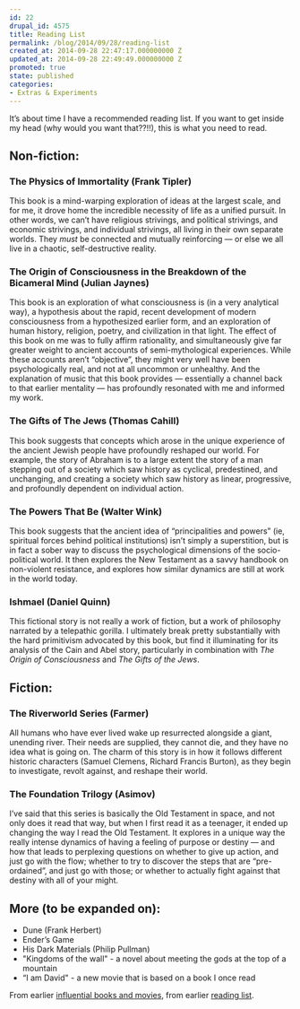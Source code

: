 ```yaml
---
id: 22
drupal_id: 4575
title: Reading List
permalink: /blog/2014/09/28/reading-list
created_at: 2014-09-28 22:47:17.000000000 Z
updated_at: 2014-09-28 22:49:49.000000000 Z
promoted: true
state: published
categories:
- Extras & Experiments
---
```

It’s about time I have a recommended reading list. If you want to get inside my head (why would you want that??!!), this is what you need to read.

## Non-fiction:

### The Physics of Immortality (Frank Tipler)
This book is a mind-warping exploration of ideas at the largest scale, and for me, it drove home the incredible necessity of life as a unified pursuit. In other words, we can’t have religious strivings, and political strivings, and economic strivings, and individual strivings, all living in their own separate worlds. They *must* be connected and mutually reinforcing — or else we all live in a chaotic, self-destructive reality.

### The Origin of Consciousness in the Breakdown of the Bicameral Mind (Julian Jaynes)
This book is an exploration of what consciousness is (in a very analytical way), a hypothesis about the rapid, recent development of modern consciousness from a hypothesized earlier form, and an exploration of human history, religion, poetry, and civilization in that light. The effect of this book on me was to fully affirm rationality, and simultaneously give far greater weight to ancient accounts of semi-mythological experiences. While these accounts aren’t “objective”, they might very well have been psychologically real, and not at all uncommon or unhealthy. And the explanation of music that this book provides — essentially a channel back to that earlier mentality — has profoundly resonated with me and informed my work.

### The Gifts of The Jews (Thomas Cahill)
This book suggests that concepts which arose in the unique experience of the ancient Jewish people have profoundly reshaped our world. For example, the story of Abraham is to a large extent the story of a man stepping out of a society which saw history as cyclical, predestined, and unchanging, and creating a society which saw history as linear, progressive, and profoundly dependent on individual action.

### The Powers That Be (Walter Wink)
This book suggests that the ancient idea of “principalities and powers” (ie, spiritual forces behind political institutions) isn’t simply a superstition, but is in fact a sober way to discuss the psychological dimensions of the socio-political world. It then explores the New Testament as a savvy handbook on non-violent resistance, and explores how similar dynamics are still at work in the world today.

### Ishmael (Daniel Quinn)
This fictional story is not really a work of fiction, but a work of philosophy narrated by a telepathic gorilla. I ultimately break pretty substantially with the hard primitivism advocated by this book, but find it illuminating for its analysis of the Cain and Abel story, particularly in combination with *The Origin of Consciousness* and *The Gifts of the Jews*.

## Fiction:

### The Riverworld Series (Farmer)
All humans who have ever lived wake up resurrected alongside a giant, unending river. Their needs are supplied, they cannot die, and they have no idea what is going on. The charm of this story is in how it follows different historic characters (Samuel Clemens, Richard Francis Burton), as they begin to investigate, revolt against, and reshape their world.

### The Foundation Trilogy (Asimov)
I’ve said that this series is basically the Old Testament in space, and not only does it read that way, but when I first read it as a teenager, it ended up changing the way I read the Old Testament. It explores in a unique way the really intense dynamics of having a feeling of purpose or destiny — and how that leads to perplexing questions on whether to give up action, and just go with the flow; whether to try to discover the steps that are “pre-ordained”, and just go with those; or whether to actually fight against that destiny with all of your might.

## More (to be expanded on):
- Dune (Frank Herbert)
- Ender’s Game
- His Dark Materials (Philip Pullman)
- "Kingdoms of the wall" - a novel about meeting the gods at the top of a mountain
- “I am David" - a new movie that is based on a book I once read

From earlier [influential books and movies](http://micahredding.com/blog/2012/11/25/influential-books-movies), from earlier [reading list](http://micahredding.com/blog/2011/09/16/reading-list).
